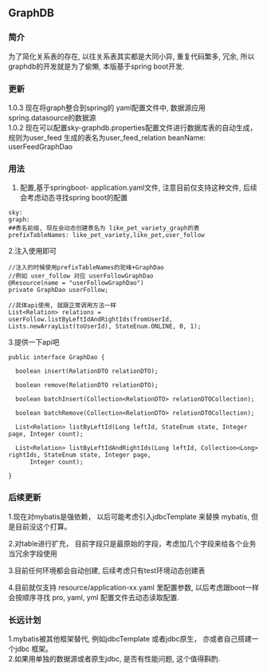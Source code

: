 ## GraphDB

### 简介
为了简化关系表的存在, 以往关系表其实都是大同小异, 重复代码繁多, 冗余, 所以graphdb的开发就是为了偷懒, 本版基于spring boot开发.

### 更新
1.0.3 现在将graph整合到spring的 yaml配置文件中, 数据源应用spring.datasource的数据源  
1.0.2 现在可以配置sky-graphdb.properties配置文件进行数据库表的自动生成，规则为user_feed 生成的表名为user_feed_relation beanName: userFeedGraphDao         

### 用法
1. 配置,基于springboot- application.yaml文件, 注意目前仅支持这种文件, 后续会考虑动态寻找spring boot的配置
```
sky:  
graph:    
##表名前缀, 现在会动态创建表名为 like_pet_variety_graph的表
prefixTableNames: like_pet_variety,like_pet,user_follow

```

2.注入使用即可
```
//注入的时候使用prefixTableNames的驼峰+GraphDao
//例如 user_follow 对应 userFollowGraphDao
@Resource(name = "userFollowGraphDao")
private GraphDao userFollow;

//具体api使用, 就跟正常调用方法一样
List<Relation> relations = userFollow.listByLeftIdAndRightIds(fromUserId, 
Lists.newArrayList(toUserId), StateEnum.ONLINE, 0, 1);

```

3.提供一下api吧

```
public interface GraphDao {

  boolean insert(RelationDTO relationDTO);

  boolean remove(RelationDTO relationDTO);

  boolean batchInsert(Collection<RelationDTO> relationDTOCollection);

  boolean batchRemove(Collection<RelationDTO> relationDTOCollection);

  List<Relation> listByLeftId(Long leftId, StateEnum state, Integer page, Integer count);

  List<Relation> listByLeftIdAndRightIds(Long leftId, Collection<Long> rightIds, StateEnum state, Integer page,
      Integer count);

}
```


### 后续更新
                  
1.现在对mybatis是强依赖， 以后可能考虑引入jdbcTemplate 来替换 mybatis, 但是目前没这个打算。              
             
2.对table进行扩充， 目前字段只是最原始的字段，考虑加几个字段来给各个业务当冗余字段使用

3.目前任何环境都会自动创建, 后续考虑只有test环境动态创建表

4.目前就仅支持 resource/application-xx.yaml 里配置参数, 以后考虑跟boot一样 会按顺序寻找 pro, yaml, yml 配置文件去动态读取配置.
       
### 长远计划
1.mybatis被其他框架替代, 例如jdbcTemplate 或者jdbc原生， 亦或者自己搭建一个jdbc 框架。    
2.如果用单独的数据源或者原生jdbc, 是否有性能问题, 这个值得斟酌.           


